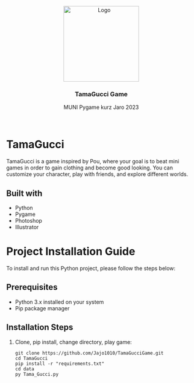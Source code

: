 <div id="top"></div>
<!-- Template of README.mb inspired by https://github.com/othneildrew/Best-README-Template -->
<br />
<div align="center">
  <a href="https://github.com/Jajo1010/TamaGucciGame">
    <img src="https://i.imgur.com/JHq7YC1.png" alt="Logo" width="200" height="200">
  </a>
  <h3 align="center">TamaGucci Game</h3>

  <p align="center">
    MUNI Pygame kurz Jaro 2023
    <br />
    <br />
    <br />
  </p>
</div>

# TamaGucci

TamaGucci is a game inspired by Pou, where your goal is to beat mini games in order to gain clothing and become good looking. You can customize your character, play with friends, and explore different worlds.

## Built with

- Python
- Pygame
- Photoshop
- Illustrator

# Project Installation Guide

To install and run this Python project, please follow the steps below:

## Prerequisites

- Python 3.x installed on your system
- Pip package manager

## Installation Steps

1. Clone, pip install, change directory, play game:

   ```shell
   git clone https://github.com/Jajo1010/TamaGucciGame.git
   cd TamaGucci
   pip install -r "requirements.txt"
   cd data 
   py Tama_Gucci.py
   ```
   

